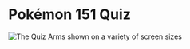 # Pokémon 151 Quiz

![The Quiz Arms shown on a variety of screen sizes](assets/images/the-quiz-arms.png)

